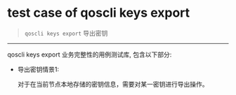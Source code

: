 # test case of qoscli keys export

> `qoscli keys export` 导出密钥

---

qoscli keys export 业务完整性的用例测试库, 包含以下部分:
* 导出密钥情景1:
  
    对于在当前节点本地存储的密钥信息，需要对某一密钥进行导出操作。